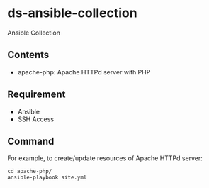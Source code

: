 # ds-ansible-collection
Ansible Collection

## Contents

* apache-php: Apache HTTPd server with PHP

## Requirement

- Ansible
- SSH Access

## Command

For example, to create/update resources of Apache HTTPd server:

```
cd apache-php/
ansible-playbook site.yml
```
